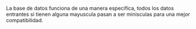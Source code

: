 La base de datos funciona de una manera especifica, todos los datos entrantes si tienen alguna mayuscula pasan a ser minisculas para una mejor compatibilidad.
